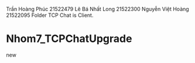 Trần Hoàng Phúc 21522479 
Lê Bá Nhất Long 21522300
Nguyễn Việt Hoàng 21522095
Folder TCP Chat is Client.
# Nhom7_TCPChatUpgrade
new
